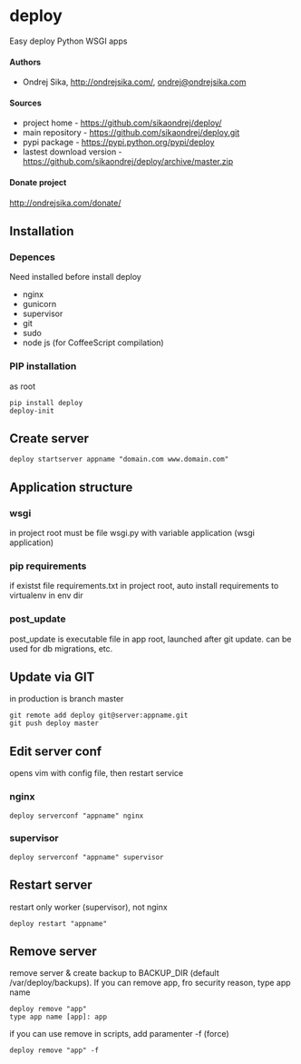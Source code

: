 deploy
======

Easy deploy Python WSGI apps

#### Authors

* Ondrej Sika, <http://ondrejsika.com/>, <ondrej@ondrejsika.com>

#### Sources

* project home - <https://github.com/sikaondrej/deploy/>
* main repository - <https://github.com/sikaondrej/deploy.git>
* pypi package - <https://pypi.python.org/pypi/deploy>
* lastest download version - <https://github.com/sikaondrej/deploy/archive/master.zip>

#### Donate project

<http://ondrejsika.com/donate/>

Installation
------------

### Depences

Need installed before install deploy

* nginx
* gunicorn
* supervisor
* git
* sudo
* node js (for CoffeeScript compilation)

### PIP installation

as root

    pip install deploy
    deploy-init


Create server
-------------

    deploy startserver appname "domain.com www.domain.com"

Application structure
---------------------

### wsgi
in project root must be file wsgi.py with variable application (wsgi application)

### pip requirements
if existst file requirements.txt in project root, auto install requirements to virtualenv in env dir

### post_update
post_update is executable file in app root, launched after git update. can be used for db migrations, etc.

Update via GIT
--------------

in production is branch master

    git remote add deploy git@server:appname.git
    git push deploy master

Edit server conf
----------------

opens vim with config file, then restart service

### nginx

    deploy serverconf "appname" nginx

### supervisor

    deploy serverconf "appname" supervisor

Restart server
--------------

restart only worker (supervisor), not nginx

    deploy restart "appname"


Remove server
-------------

remove server & create backup to BACKUP_DIR (default /var/deploy/backups). If you can remove app, fro security reason, type app name

    deploy remove "app"
    type app name [app]: app

if you can use remove in scripts, add paramenter -f (force)

    deploy remove "app" -f
